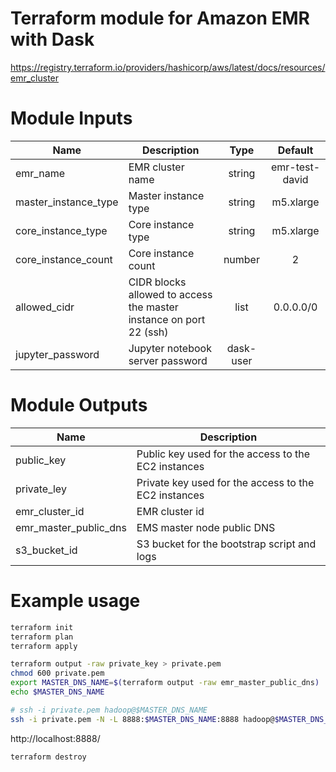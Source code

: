 # Terraform module for Amazon EMR with Dask

https://registry.terraform.io/providers/hashicorp/aws/latest/docs/resources/emr_cluster

# Module Inputs

| Name | Description | Type | Default |
|------|-------------|:----:|:-------:|
| emr_name | EMR cluster name | string | emr-test-david |
| master_instance_type | Master instance type | string | m5.xlarge |
| core_instance_type | Core instance type | string | m5.xlarge |
| core_instance_count | Core instance count | number | 2 |
| allowed_cidr | CIDR blocks allowed to access the master instance on port 22 (ssh) | list | 0.0.0.0/0
| jupyter_password | Jupyter notebook server password | dask-user |

# Module Outputs

| Name | Description |
|------|-------------|
| public_key | Public key used for the access to the EC2 instances |
| private_ley | Private key used for the access to the EC2 instances |
| emr_cluster_id | EMR cluster id |
| emr_master_public_dns | EMS master node public DNS |
| s3_bucket_id | S3 bucket for the bootstrap script and logs | 

# Example usage

```bash
terraform init
terraform plan
terraform apply

terraform output -raw private_key > private.pem
chmod 600 private.pem
export MASTER_DNS_NAME=$(terraform output -raw emr_master_public_dns)
echo $MASTER_DNS_NAME

# ssh -i private.pem hadoop@$MASTER_DNS_NAME
ssh -i private.pem -N -L 8888:$MASTER_DNS_NAME:8888 hadoop@$MASTER_DNS_NAME
```

http://localhost:8888/

```bash
terraform destroy
```

